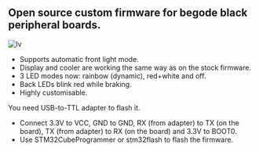 ## Open source custom firmware for begode black peripheral boards.
![lv](https://github.com/user-attachments/assets/e07fac78-8c38-41db-9dcb-4c1bcaffbb72)
- Supports automatic front light mode.
- Display and cooler are working the same way as on the stock firmware.
- 3 LED modes now: rainbow (dynamic), red+white and off.
- Back LEDs blink red while braking.
- Highly customisable.

You need USB-to-TTL adapter to flash it.
- Connect 3.3V to VCC, GND to GND, RX (from adapter) to TX (on the board), TX (from adapter) to RX (on the board) and 3.3V to BOOT0.
- Use STM32CubeProgrammer or stm32flash to flash the firmware.
